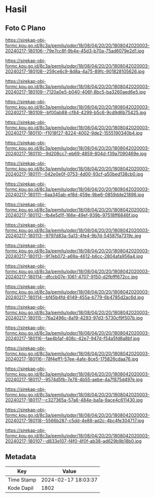 # Hasil

## Foto C Plano

https://sirekap-obj-formc.kpu.go.id/8c3a/pemilu/pdpr/18/08/04/20/20/1808042020003-20240217-180106--79e7cc8f-9b4e-45d3-b70a-75ad6079e2d1.jpg

https://sirekap-obj-formc.kpu.go.id/8c3a/pemilu/pdpr/18/08/04/20/20/1808042020003-20240217-180108--259ce6c9-8d8a-4a75-89fc-901828105626.jpg

https://sirekap-obj-formc.kpu.go.id/8c3a/pemilu/pdpr/18/08/04/20/20/1808042020003-20240217-180109--7120a0e5-b040-406f-8bc5-ba3260aed6e5.jpg

https://sirekap-obj-formc.kpu.go.id/8c3a/pemilu/pdpr/18/08/04/20/20/1808042020003-20240217-180109--bf00ab88-cf84-4299-b5c6-9cd9d6b75425.jpg

https://sirekap-obj-formc.kpu.go.id/8c3a/pemilu/pdpr/18/08/04/20/20/1808042020003-20240217-180110--f1018f27-8224-4002-9de2-1555190340b4.jpg

https://sirekap-obj-formc.kpu.go.id/8c3a/pemilu/pdpr/18/08/04/20/20/1808042020003-20240217-180110--9d208cc7-eb69-4859-804d-f39a7090469e.jpg

https://sirekap-obj-formc.kpu.go.id/8c3a/pemilu/pdpr/18/08/04/20/20/1808042020003-20240217-180111--042e0e0f-0753-4d00-93cf-a50bed138cb0.jpg

https://sirekap-obj-formc.kpu.go.id/8c3a/pemilu/pdpr/18/08/04/20/20/1808042020003-20240217-180111--6aa345ab-ef8d-459e-9be6-0859dde21896.jpg

https://sirekap-obj-formc.kpu.go.id/8c3a/pemilu/pdpr/18/08/04/20/20/1808042020003-20240217-180112--fb4e5d1f-166e-49ef-939b-97518ff6846f.jpg

https://sirekap-obj-formc.kpu.go.id/8c3a/pemilu/pdpr/18/08/04/20/20/1808042020003-20240217-180113--9797d83a-5a13-4fe4-9b7d-54587fa7319c.jpg

https://sirekap-obj-formc.kpu.go.id/8c3a/pemilu/pdpr/18/08/04/20/20/1808042020003-20240217-180113--9f7eb072-a69a-4612-b6cc-2804afa956a4.jpg

https://sirekap-obj-formc.kpu.go.id/8c3a/pemilu/pdpr/18/08/04/20/20/1808042020003-20240217-180114--dfccb07e-1061-4707-9150-d2fbfff672cc.jpg

https://sirekap-obj-formc.kpu.go.id/8c3a/pemilu/pdpr/18/08/04/20/20/1808042020003-20240217-180114--bf45b4fd-8149-455a-b779-6b4785d2ac6d.jpg

https://sirekap-obj-formc.kpu.go.id/8c3a/pemilu/pdpr/18/08/04/20/20/1808042020003-20240217-180115--76a2496c-8a19-4293-97d3-5730cf9f507b.jpg

https://sirekap-obj-formc.kpu.go.id/8c3a/pemilu/pdpr/18/08/04/20/20/1808042020003-20240217-180116--fae4b1af-408c-42e7-947d-f54a5fd8a8bf.jpg

https://sirekap-obj-formc.kpu.go.id/8c3a/pemilu/pdpr/18/08/04/20/20/1808042020003-20240217-180116--78f4eff1-57ee-4afe-8ce5-175826cdaa76.jpg

https://sirekap-obj-formc.kpu.go.id/8c3a/pemilu/pdpr/18/08/04/20/20/1808042020003-20240217-180117--9574d5fb-7e78-4b55-aebe-4a7f875d497e.jpg

https://sirekap-obj-formc.kpu.go.id/8c3a/pemilu/pdpr/18/08/04/20/20/1808042020003-20240217-180117--c327365a-57a6-484e-ba1a-9ace4c611430.jpg

https://sirekap-obj-formc.kpu.go.id/8c3a/pemilu/pdpr/18/08/04/20/20/1808042020003-20240217-180118--5566b287-c5dd-4e88-ad2c-4bc4fe304717.jpg

https://sirekap-obj-formc.kpu.go.id/8c3a/pemilu/pdpr/18/08/04/20/20/1808042020003-20240217-180107--d833e107-f4f0-4f0f-ab38-ad629b9b18b0.jpg


## Metadata

| Key        | Value               |
| ---------- | ------------------- |
| Time Stamp | 2024-02-17 18:03:37 |
| Kode Dapil | 1802                |



